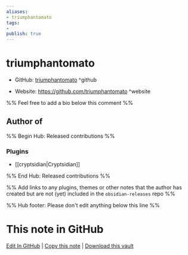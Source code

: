 ```yaml
---
aliases:
- triumphantomato
tags:
- 
publish: true
---
```


# triumphantomato

- GitHub: [triumphantomato](https://github.com/triumphantomato/) ^github
<!-- - Discord: `@` ^discord-->
- Website: <https://github.com/triumphantomato> ^website
<!-- - [[Publish sites|Publish site]]: ^publish-->

%% Feel free to add a bio below this comment %%


## Author of

%% Begin Hub: Released contributions %%
### Plugins
- [[cryptsidian|Cryptsidian]]

%% End Hub: Released contributions %%

%% Add links to any plugins, themes or other notes that the author has created but are not (yet) included in the `obsidian-releases` repo %%

<!--
### Unlisted plugins
-->

<!--
### Others
-->

<!--
## Sponsor this author

- [[GitHub sponsors]]: [Sponsor @triumphantomato on GitHub Sponsors](https://github.com/sponsors/triumphantomato) ^github-sponsor
- [[Buy me a coffee]]: ^buy-me-a-coffee
- [[PayPal]]: ^paypal
- [[Patreon]]: ^patreon

-->

<!--
## Follow this author
-->

<!-- - [[YouTube Channels|On YouTube]]: <https://> ^youtube-->
<!-- - Twitter: <https://> ^twitter-->
<!-- - ... -->

%% Hub footer: Please don't edit anything below this line %%

# This note in GitHub

<span class="git-footer">[Edit In GitHub](https://github.dev/obsidian-community/obsidian-hub/blob/main/01%20-%20Community/People/triumphantomato.md "git-hub-edit-note") | [Copy this note](https://raw.githubusercontent.com/obsidian-community/obsidian-hub/main/01%20-%20Community/People/triumphantomato.md "git-hub-copy-note") | [Download this vault](https://github.com/obsidian-community/obsidian-hub/archive/refs/heads/main.zip "git-hub-download-vault") </span>
